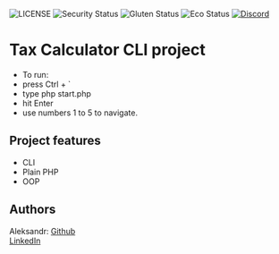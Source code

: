 ![LICENSE](https://img.shields.io/badge/license-MIT-blue.svg?style=flat-square)
![Security Status](https://img.shields.io/security-headers?label=Security&url=https%3A%2F%2Fgithub.com&style=flat-square)
![Gluten Status](https://img.shields.io/badge/Gluten-Free-green.svg)
![Eco Status](https://img.shields.io/badge/ECO-Friendly-green.svg)
[![Discord](https://discord.com/api/guilds/571393319201144843/widget.png)](https://discord.gg/dRwW4rw)

# Tax Calculator CLI project

-   To run:
-   press Ctrl + `
-   type php start.php
-   hit Enter
-   use numbers 1 to 5 to navigate.

## Project features

-   CLI
-   Plain PHP
-   OOP

## Authors

Aleksandr: 
[Github](https://github.com/zasweted)<br>
[LinkedIn](https://www.linkedin.com/in/aleksandr-vasiljev-320210247/)
